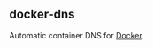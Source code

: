 docker-dns
----------

Automatic container DNS for [Docker][docker].

[docker]: http://github.com/docker/docker "Docker"

